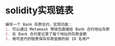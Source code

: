 
# solidity实现链表

``` markdown
编写一个 Bank 存款合约，实现功能：
1. 可以通过 Metamask 等钱包直接给 Bank 合约地址存款
2. 在 Bank 合约里记录了每个地址的存款金额
3. 用可迭代的链表保存存款金额的前 10 名用户
```



